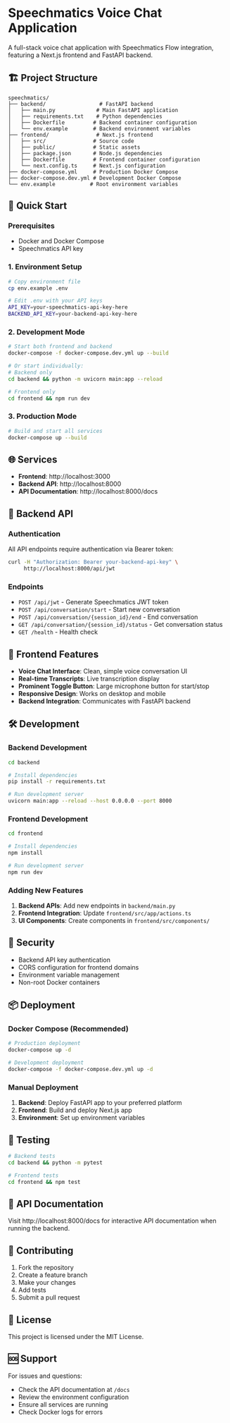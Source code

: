 # Speechmatics Voice Chat Application

A full-stack voice chat application with Speechmatics Flow integration, featuring a Next.js frontend and FastAPI backend.

## 🏗️ Project Structure

```
speechmatics/
├── backend/                 # FastAPI backend
│   ├── main.py             # Main FastAPI application
│   ├── requirements.txt    # Python dependencies
│   ├── Dockerfile         # Backend container configuration
│   └── env.example        # Backend environment variables
├── frontend/               # Next.js frontend
│   ├── src/               # Source code
│   ├── public/            # Static assets
│   ├── package.json       # Node.js dependencies
│   ├── Dockerfile         # Frontend container configuration
│   └── next.config.ts     # Next.js configuration
├── docker-compose.yml     # Production Docker Compose
├── docker-compose.dev.yml # Development Docker Compose
└── env.example           # Root environment variables
```

## 🚀 Quick Start

### Prerequisites

- Docker and Docker Compose
- Speechmatics API key

### 1. Environment Setup

```bash
# Copy environment file
cp env.example .env

# Edit .env with your API keys
API_KEY=your-speechmatics-api-key-here
BACKEND_API_KEY=your-backend-api-key-here
```

### 2. Development Mode

```bash
# Start both frontend and backend
docker-compose -f docker-compose.dev.yml up --build

# Or start individually:
# Backend only
cd backend && python -m uvicorn main:app --reload

# Frontend only
cd frontend && npm run dev
```

### 3. Production Mode

```bash
# Build and start all services
docker-compose up --build
```

## 🌐 Services

- **Frontend**: http://localhost:3000
- **Backend API**: http://localhost:8000
- **API Documentation**: http://localhost:8000/docs

## 🔧 Backend API

### Authentication

All API endpoints require authentication via Bearer token:

```bash
curl -H "Authorization: Bearer your-backend-api-key" \
     http://localhost:8000/api/jwt
```

### Endpoints

- `POST /api/jwt` - Generate Speechmatics JWT token
- `POST /api/conversation/start` - Start new conversation
- `POST /api/conversation/{session_id}/end` - End conversation
- `GET /api/conversation/{session_id}/status` - Get conversation status
- `GET /health` - Health check

## 🎤 Frontend Features

- **Voice Chat Interface**: Clean, simple voice conversation UI
- **Real-time Transcripts**: Live transcription display
- **Prominent Toggle Button**: Large microphone button for start/stop
- **Responsive Design**: Works on desktop and mobile
- **Backend Integration**: Communicates with FastAPI backend

## 🛠️ Development

### Backend Development

```bash
cd backend

# Install dependencies
pip install -r requirements.txt

# Run development server
uvicorn main:app --reload --host 0.0.0.0 --port 8000
```

### Frontend Development

```bash
cd frontend

# Install dependencies
npm install

# Run development server
npm run dev
```

### Adding New Features

1. **Backend APIs**: Add new endpoints in `backend/main.py`
2. **Frontend Integration**: Update `frontend/src/app/actions.ts`
3. **UI Components**: Create components in `frontend/src/components/`

## 🔐 Security

- Backend API key authentication
- CORS configuration for frontend domains
- Environment variable management
- Non-root Docker containers

## 📦 Deployment

### Docker Compose (Recommended)

```bash
# Production deployment
docker-compose up -d

# Development deployment
docker-compose -f docker-compose.dev.yml up -d
```

### Manual Deployment

1. **Backend**: Deploy FastAPI app to your preferred platform
2. **Frontend**: Build and deploy Next.js app
3. **Environment**: Set up environment variables

## 🧪 Testing

```bash
# Backend tests
cd backend && python -m pytest

# Frontend tests
cd frontend && npm test
```

## 📝 API Documentation

Visit http://localhost:8000/docs for interactive API documentation when running the backend.

## 🤝 Contributing

1. Fork the repository
2. Create a feature branch
3. Make your changes
4. Add tests
5. Submit a pull request

## 📄 License

This project is licensed under the MIT License.

## 🆘 Support

For issues and questions:
- Check the API documentation at `/docs`
- Review the environment configuration
- Ensure all services are running
- Check Docker logs for errors